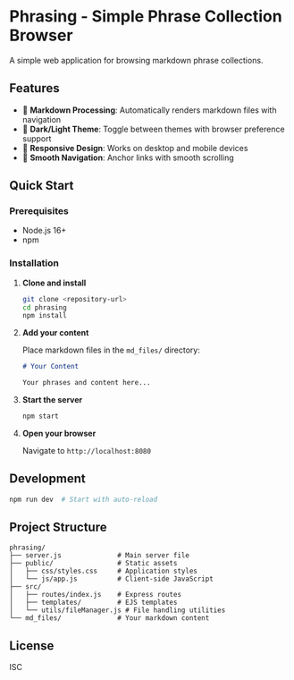 # Phrasing - Simple Phrase Collection Browser

A simple web application for browsing markdown phrase collections.

## Features

- 📝 **Markdown Processing**: Automatically renders markdown files with navigation
- 🌙 **Dark/Light Theme**: Toggle between themes with browser preference support
- 📱 **Responsive Design**: Works on desktop and mobile devices
- 🔗 **Smooth Navigation**: Anchor links with smooth scrolling

## Quick Start

### Prerequisites

- Node.js 16+
- npm

### Installation

1. **Clone and install**
   ```bash
   git clone <repository-url>
   cd phrasing
   npm install
   ```

2. **Add your content**
   
   Place markdown files in the `md_files/` directory:
   
   ```markdown
   # Your Content
   
   Your phrases and content here...
   ```

3. **Start the server**
   ```bash
   npm start
   ```

4. **Open your browser**
   
   Navigate to `http://localhost:8080`

## Development

```bash
npm run dev  # Start with auto-reload
```

## Project Structure

```
phrasing/
├── server.js              # Main server file
├── public/                # Static assets
│   ├── css/styles.css     # Application styles  
│   └── js/app.js          # Client-side JavaScript
├── src/
│   ├── routes/index.js    # Express routes
│   ├── templates/         # EJS templates
│   └── utils/fileManager.js # File handling utilities
└── md_files/              # Your markdown content
```

## License

ISC
